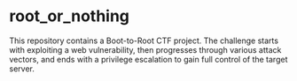 # root_or_nothing
This repository contains a Boot-to-Root CTF project. The challenge starts with exploiting a web vulnerability, then progresses through various attack vectors, and ends with a privilege escalation to gain full control of the target server.
